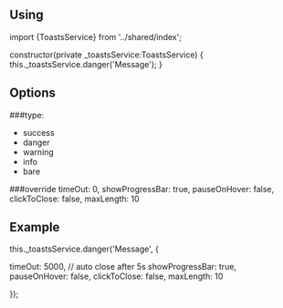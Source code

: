 ## Using
import {ToastsService} from '../shared/index';

constructor(private _toastsService:ToastsService) {
  this._toastsService.danger('Message');
}

## Options
###type: 
- success
- danger
- warning
- info
- bare

###override
timeOut: 0,
showProgressBar: true,
pauseOnHover: false,
clickToClose: false,
maxLength: 10

## Example
this._toastsService.danger('Message', {

  timeOut: 5000, // auto close after 5s
  showProgressBar: true,
  pauseOnHover: false,
  clickToClose: false,
  maxLength: 10

});